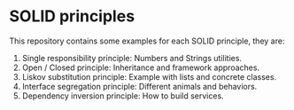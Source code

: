 # SOLID principles

This repository contains some examples for each SOLID principle, they are:

1. Single responsibility principle: Numbers and Strings utilities.
2. Open / Closed principle: Inheritance and framework approaches.
3. Liskov substitution principle: Example with lists and concrete classes.
4. Interface segregation principle: Different animals and behaviors.
5. Dependency inversion principle: How to build services.
